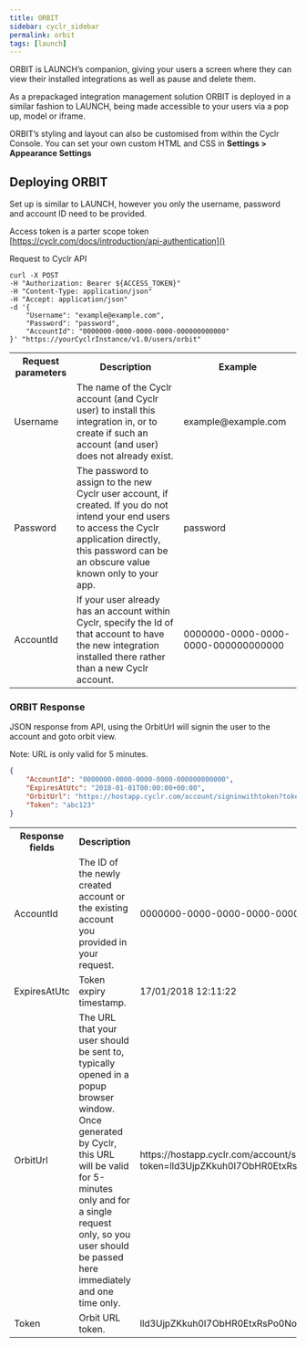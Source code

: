 ```yaml
---
title: ORBIT
sidebar: cyclr_sidebar
permalink: orbit
tags: [launch]
---
```


ORBIT is LAUNCH’s companion, giving your users a screen where they can view their installed integrations as well as pause and delete them.

As a prepackaged integration management solution ORBIT is deployed in a similar fashion to LAUNCH, being made accessible to your users via a pop up, model or iframe.

ORBIT’s styling and layout can also be customised from within the Cyclr Console. You can set your own custom HTML and CSS in **Settings > Appearance Settings**

Deploying ORBIT
---------------

Set up is similar to LAUNCH, however you only the username, password and account ID need to be provided.

Access token is a parter scope token [https://cyclr.com/docs/introduction/api-authentication]()

Request to Cyclr API

```
curl -X POST
-H "Authorization: Bearer ${ACCESS_TOKEN}"
-H "Content-Type: application/json"
-H "Accept: application/json"
-d '{
    "Username": "example@example.com",
    "Password": "password",
    "AccountId": "0000000-0000-0000-0000-000000000000"
}' "https://yourCyclrInstance/v1.0/users/orbit"
```

<table>
    <tr>
        <th>Request parameters</th>
        <th>Description</th>
        <th>Example</th>
    </tr>
    <tr>
        <td>Username</td>
        <td>The name of the Cyclr account (and Cyclr user) to install this integration in, or to create if such an account (and user) does not already exist.</td>
        <td>example@example.com</td>
    </tr>
    <tr>
        <td>Password</td>
        <td>The password to assign to the new Cyclr user account, if created.
If you do not intend your end users to access the Cyclr application directly, this password can be an obscure value known only to your app.</td>
        <td>password</td>
    </tr>
    <tr>
        <td>AccountId</td>
        <td>If your user already has an account within Cyclr, specify the Id of that account to have the new integration installed there rather than a new Cyclr account.</td>
        <td>0000000-0000-0000-0000-000000000000</td>
    </tr>
</table>

### ORBIT Response

JSON response from API, using the OrbitUrl will signin the user to the account and goto orbit view.

Note: URL is only valid for 5 minutes.

```json
{
    "AccountId": "0000000-0000-0000-0000-000000000000",
    "ExpiresAtUtc": "2018-01-01T00:00:00+00:00",
    "OrbitUrl": "https://hostapp.cyclr.com/account/signinwithtoken?token=abc123&returnUrl=%2Forbit",
    "Token": "abc123"
}
```

<table>
    <tr>
        <th>Response fields</th>
        <th>Description</th>
        <th>Example</th>
    </tr>
    <tr>
        <td>AccountId</td>
        <td>The ID of the newly created account or the existing account you provided in your request.</td>
        <td>0000000-0000-0000-0000-000000000000</td>
    </tr>
    <tr>
        <td>ExpiresAtUtc</td>
        <td>Token expiry timestamp.</td>
        <td>17/01/2018 12:11:22</td>
    </tr>
    <tr>
        <td>OrbitUrl</td>
        <td>The URL that your user should be sent to, typically opened in a popup browser window.
Once generated by Cyclr, this URL will be valid for 5-minutes only and for a single request only, so you user should be passed here immediately and one time only.</td>
        <td>https://hostapp.cyclr.com/account/signinwithtoken?token=lld3UjpZKkuh0I7ObHR0EtxRsPo0No1GqNSyAi8pqXQ%3D&returnUrl=%2Flaunch</td>
    </tr>
    <tr>
        <td>Token</td>
        <td>Orbit URL token.</td>
        <td>lld3UjpZKkuh0I7ObHR0EtxRsPo0No1GqNSyAi8pqXQ=</td>
    </tr>
</table>
